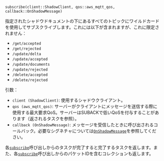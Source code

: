 ```
subscribe(client::ShadowClient, qos::aws_mqtt_qos, callback::OnShadowMessage)
```

指定されたシャドウドキュメントの下にあるすべてのトピックにワイルドカードを使用してサブスクライブします。これには以下が含まれますが、これに限定されません：

  * `/get/accepted`
  * `/get/rejected`
  * `/update/delta`
  * `/update/accepted`
  * `/update/documents`
  * `/update/rejected`
  * `/delete/accepted`
  * `/delete/rejected`

引数：

  * `client (ShadowClient)`: 使用するシャドウクライアント。
  * `qos (aws_mqtt_qos)`: サーバーがクライアントにメッセージを送信する際に使用する最大要求QoS。サーバーはSUBACKで低いQoSを付与することがあります（返されるタスクを参照）。
  * `callback (OnShadowMessage)`: メッセージを受信したときに呼び出されるコールバック。必要なシグネチャについては[`OnShadowMessage`](@ref)を参照してください。

各[`subscribe`](@ref)呼び出しからのタスクが完了すると完了するタスクを返します。また、各[`subscribe`](@ref)呼び出しからのパケットIDを含むコレクションも返します。
